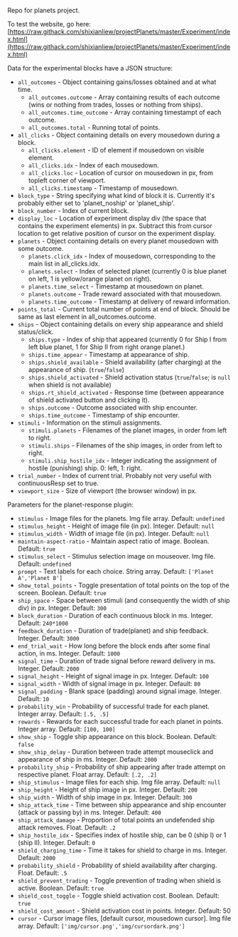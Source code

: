 Repo for planets project.

To test the website, go here: [https://raw.githack.com/shixianliew/projectPlanets/master/Experiment/index.html](https://raw.githack.com/shixianliew/projectPlanets/master/Experiment/index.html)

Data for the experimental blocks have a JSON structure:

- `all_outcomes` -  Object containing gains/losses obtained and at what time.
  - `all_outcomes.outcome` - Array containing results of each outcome (wins or nothing from trades, losses or nothing
    from ships).
  - `all_outcomes.time_outcome` - Array containing timestampt of each outcome.
  - `all_outcomes.total` - Running total of points.
- `all_clicks` - Object containing details on every mousedown during a block.
  - `all_clicks.element` - ID of element if mousedown on visible element.
  - `all_clicks.idx` - Index of each mousedown. 
  - `all_clicks.loc` - Location of cursor on mousedown in px, from topleft corner of viewport.
  - `all_clicks.timestamp` - Timestamp of mousedown.
- `block_type` - String specifying what kind of block it is. Currently it's probably either set to 'planet_noship' or
  'planet_ship'.
- `block_number` - Index of current block.
- `display_loc` - Location of experiment display div (the space that contains the experiment elements) in px. Subtract this from cursor location to get relative position of
  cursor on the experiment display.
- `planets` - Object containing details on every planet mousedown with some outcome.
  - `planets.click_idx` - Index of mousedown, corresponding to the main list in all_clicks.idx.
  - `planets.select` - Index of selected planet (currently 0 is blue planet on left, 1 is yellow/orange planet on right).
  - `planets.time_select` - Timestamp at mousedown on planet.
  - `planets.outcome` - Trade reward associated with that mousedown.
  - `planets.time_outcome` - Timestamp at delivery of reward information.
- `points_total` - Current total number of points at end of block. Should be same as last element in all_outcomes.outcome.
- `ships` - Object containing details on every ship appearance and shield status/click.
  - `ships.type` - Index of ship that appeared (currently 0 for Ship I from left blue planet, 1 for Ship II from right
    orange planet.)	
  - `ships.time_appear` - Timestamp at appearance of ship.
  - `ships.shield_available` - Shield availability (after charging) at the appearance of ship. (`true`/`false`)
  - `ships.shield_activated` - Shield activation status (`true`/`false`; is `null` when shield is not available)
  - `ships.rt_shield_activated` - Response time (between appearance of shield activated button and clicking it).
  - `ships.outcome` - Outcome associated with ship encounter.
  - `ships.time_outcome` - Timestamp of ship encounter.
- `stimuli` - Information on the stimuli assignments.
  - `stimuli.planets` - Filenames of the planet images, in order from left to right.
  - `stimuli.ships` - Filenames of the ship images, in order from left to right.
  - `stimuli.ship_hostile_idx` - Integer indicating the assignment of hostile (punishing) ship. 0: left, 1: right.
- `trial_number` - Index of current trial. Probably not very useful with continuousResp set to true.
- `viewport_size` - Size of viewport (the browser window) in px.

Parameters for the planet-response plugin:

 - `stimulus` - Image files for the planets. Img file array. Default: `undefined`
 - `stimulus_height` - Height of image file (in px). Integer. Default: `null`
 - `stimulus_width` - Width of image file (in px). Integer. Default: `null`
 - `maintain-aspect-ratio` - Maintain aspect ratio of image. Boolean. Default: `true`
 - `stimulus_select` - Stimulus selection image on mouseover. Img file. Default: `undefined`
 - `prompt` - Text labels for each choice. String array. Default: `['Planet A','Planet B']`
 - `show_total_points` - Toggle presentation of total points on the top of the screen. Boolean. Default: `true`
 - `ship_space` - Space between stimuli (and consequently the width of ship div) in px. Integer. Default: `300`
 - `block_duration` - Duration of each continuous block in ms. Integer. Default: `240*1000`
 - `feedback_duration` - Duration of trade(planet) and ship feedback. Integer. Default: `3000`
 - `end_trial_wait` - How long before the block ends after some final action, in ms. Integer. Default: `1000`
 - `signal_time` - Duration of trade signal before reward delivery in ms. Integer. Default: `2000`
 - `signal_height` - Height of signal image in px. Integer. Default: `100`
 - `signal_width` - Width of signal image in px. Integer. Default: `80`
 - `signal_padding` - Blank space (padding) around signal image. Integer. Default: `10`
 - `probability_win` - Probability of successful trade for each planet. Integer array. Default: `[.5, .5]`
 - `rewards` - Rewards for each successful trade for each planet in points. Integer array. Default: `[100, 100]`
 - `show_ship` - Toggle ship appearance on this block. Boolean. Default: `false`
 - `show_ship_delay` - Duration between trade attempt mouseclick and appearance of ship in ms. Integer. Default: `2000`
 - `probability_ship` - Probability of ship appearing after trade attempt on respective planet. Float array. Default: `[.2, .2]`
 - `ship_stimulus` - Image files for each ship. Img file array. Default: `null`
 - `ship_height` - Height of ship image in px. Integer. Default: `200`
 - `ship_width` - Width of ship image in px. Integer. Default: `300`
 - `ship_attack_time` - Time between ship appearance and ship encounter (attack or passing by) in ms. Integer. Default: `400`
 - `ship_attack_damage` - Proportion of total points an undefended ship attack removes. Float. Default: `.2`
 - `ship_hostile_idx` - Specifies index of hostile ship, can be 0 (ship I) or 1 (ship II). Integer. Default: `0`
 - `shield_charging_time` - Time it takes for shield to charge in ms. Integer. Default: `2000`
 - `probability_shield` - Probability of shield availability after charging. Float. Default: `.5`
 - `shield_prevent_trading` - Toggle prevention of trading when shield is active. Boolean. Default: `true`
 - `shield_cost_toggle` - Toggle shield activation cost. Boolean. Default: `true`
 - `shield_cost_amount` - Shield activation cost in points. Integer. Default: 50
 - `cursor` - Cursor image files, [default cursor, mousedown cursor]. Img file array. Default: `['img/cursor.png','img/cursordark.png']`
